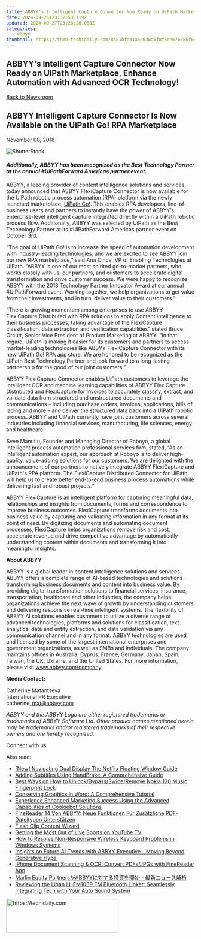 ```yaml
---
title: ABBYY's Intelligent Capture Connector Now Ready on UiPath Marketplace, Enhance Automation with Advanced OCR Technology!
date: 2024-09-21T23:37:53.119Z
updated: 2024-09-27T23:28:28.006Z
categories:
  - abbyy
thumbnail: https://thmb.techidaily.com/8581bfa31a5d038a1f8f5ee676586f0437981f1b9f6527b07717a27989fe2446.jpg
---
```


## ABBYY's Intelligent Capture Connector Now Ready on UiPath Marketplace, Enhance Automation with Advanced OCR Technology!

[Back to Newsroom](https://tools.techidaily.com/abbyy/products/)

## ABBYY Intelligent Capture Connector Is Now Available on the UiPath Go! RPA Marketplace

November 08, 2018

![ShutterStock](https://content.abbyy.com/-/media/project/abbyy/abbyy/branchtemplates/shutterstock_1272462163_1296-x-729.jpg?h=729&iar=0&w=1296)

#### _Additionally, ABBYY has been recognized as the Best Technology Partner at the annual #UiPathForward Americas partner event._

ABBYY, a leading provider of content intelligence solutions and services, today announced that ABBYY FlexiCapture Connector is now available for the UiPath robotic process automation (RPA) platform via the newly launched marketplace, [UiPath Go!](https://go.uipath.com/component/abbyy-flexicapture-connector-for-uipath-31cc20 "UiPath Go!"). This enables RPA developers, line-of-business users and partners to instantly have the power of ABBYY’s enterprise-level intelligent capture integrated directly within a UiPath robotic process flow. Additionally, ABBYY was selected by UiPath as the Best Technology Partner at its #UiPathForward Americas partner event on October 3rd.

“The goal of UiPath Go! is to increase the speed of automation development with industry-leading technologies, and we are excited to see ABBYY join our new RPA marketplace,” said Ana Cinca, VP of Enabling Technologies at UiPath. “ABBYY is one of our most spirited go-to-market partners, who works closely with us, our partners, and customers to accelerate digital transformation and drive customer success. We were happy to recognize ABBYY with the 2018 Technology Partner Innovator Award at our annual #UiPathForward event. Working together, we help organizations to get value from their investments, and in turn, deliver value to their customers.”

“There is growing momentum among enterprises to use ABBYY FlexiCapture Distributed with RPA solutions to apply Content Intelligence to their business processes, taking advantage of the FlexiCapture classification, data extraction and verification capabilities” stated Bruce Orcutt, Senior Vice President of Product Marketing at ABBYY. “In that regard, UiPath is making it easier for its customers and partners to access market-leading technologies like ABBYY FlexiCapture Connector with its new UiPath Go! RPA app store. We are honored to be recognized as the UiPath Best Technology Partner and look forward to a long-lasting partnership for the good of our joint customers.”

ABBYY FlexiCapture Connector enables UiPath customers to leverage the intelligent OCR and machine learning capabilities of ABBYY FlexiCapture Distributed and FlexiCapture for Invoices to accurately classify, extract, and validate data from structured and unstructured documents and communications – including purchase orders, invoices, applications, bills of lading and more – and deliver the structured data back into a UiPath robotic process. ABBYY and UiPath currently have joint customers across several industries including financial services, manufacturing, life sciences, energy and healthcare.

Sven Manutiu, Founder and Managing Director of Roboyo, a global intelligent process automation professional services firm, stated, “As an intelligent automation expert, our approach at Roboyo is to deliver high-quality, value-adding solutions for our customers. We are delighted with the announcement of our partners to natively integrate ABBYY FlexiCapture and UiPath's RPA platform. The FlexiCapture Distributed Connector for UiPath will help us to create better end-to-end business process automations while delivering fast and robust projects.”

ABBYY FlexiCapture is an intelligent platform for capturing meaningful data, relationships and insights from documents, forms and correspondence to improve business outcomes. FlexiCapture transforms documents into business value by capturing and validating information in any format at its point of need. By digitizing documents and automating document processes, FlexiCapture helps organizations remove risk and cost, accelerate revenue and drive competitive advantage by automatically understanding content within documents and transforming it into meaningful insights.

  
**About ABBYY**

ABBYY is a global leader in content intelligence solutions and services. ABBYY offers a complete range of AI-based technologies and solutions transforming business documents and content into business value. By providing digital transformation solutions to financial services, insurance, transportation, healthcare and other industries, the company helps organizations achieve the next wave of growth by understanding customers and delivering responsive real-time intelligent systems. The flexibility of ABBYY AI solutions enables customers to utilize a diverse range of advanced technologies, platforms and solutions for classification, text analytics, data and entity extraction, and data validation via any communication channel and in any format. ABBYY technologies are used and licensed by some of the largest international enterprises and government organizations, as well as SMBs and individuals. The company maintains offices in Australia, Cyprus, France, Germany, Japan, Spain, Taiwan, the UK, Ukraine, and the United States. For more information, please visit www.abbyy.com/company.

  
**Media Contact:**

Catherine Matantseva  
International PR Executive  
catherine\_mat@abbyy.com

  
_ABBYY and the ABBYY Logo are either registered trademarks or trademarks of ABBYY Software Ltd. Other product names mentioned herein may be trademarks and/or registered trademarks of their respective owners and are hereby recognized._

Connect with us

<ins class="adsbygoogle"
     style="display:block"
     data-ad-format="autorelaxed"
     data-ad-client="ca-pub-7571918770474297"
     data-ad-slot="1223367746"></ins>

<ins class="adsbygoogle"
     style="display:block"
     data-ad-client="ca-pub-7571918770474297"
     data-ad-slot="8358498916"
     data-ad-format="auto"
     data-full-width-responsive="true"></ins>

<span class="atpl-alsoreadstyle">Also read:</span>
<div><ul>
<li><a href="https://extra-skills.techidaily.com/new-navigating-dual-display-the-netflix-floating-window-guide/"><u>[New] Navigating Dual Display The Netflix Floating Window Guide</u></a></li>
<li><a href="https://smart-video-editing.techidaily.com/adding-subtitles-using-handbrake-a-comprehensive-guide/"><u>Adding Subtitles Using HandBrake: A Comprehensive Guide</u></a></li>
<li><a href="https://easy-unlock-android.techidaily.com/best-ways-on-how-to-unlockbypassswiperemove-nokia-130-music-fingerprint-lock-by-drfone-android/"><u>Best Ways on How to Unlock/Bypass/Swipe/Remove Nokia 130 Music Fingerprint Lock</u></a></li>
<li><a href="https://buynow-info.techidaily.com/conserving-graphics-in-word-a-comprehensive-tutorial/"><u>Conserving Graphics in Word: A Comprehensive Tutorial</u></a></li>
<li><a href="https://solve-info.techidaily.com/experience-enhanced-marketing-success-using-the-advanced-capabilities-of-cookiebot-solutions/"><u>Experience Enhanced Marketing Success Using the Advanced Capabilities of Cookiebot Solutions</u></a></li>
<li><a href="https://solve-info.techidaily.com/finereader-14-von-abbyy-neue-funktionen-fur-zusatzliche-pdf-dateitypen-unterstutzen/"><u>FineReader 14 Von ABBYY: Neue Funktionen Für Zusätzliche PDF-Dateitypen Unterstützen</u></a></li>
<li><a href="https://youtube-videos.techidaily.com/flash-clip-content-wizard/"><u>Flash Clip Content Wizard</u></a></li>
<li><a href="https://youtube-blog.techidaily.com/ng-the-most-out-of-live-sports-on-youtube-tv/"><u>Getting the Most Out of Live Sports on YouTube TV</u></a></li>
<li><a href="https://driver-error.techidaily.com/how-to-resolve-non-responsive-wireless-keyboard-problems-in-windows-systems/"><u>How to Resolve Non-Responsive Wireless Keyboard Problems in Windows Systems</u></a></li>
<li><a href="https://solve-info.techidaily.com/insights-on-future-ai-trends-with-abbyy-executive-moving-beyond-generative-hype/"><u>Insights on Future AI Trends with ABBYY Executive - Moving Beyond Generative Hype</u></a></li>
<li><a href="https://solve-info.techidaily.com/iphone-document-scanning-and-ocr-convert-pdfsjpgs-with-finereader-app/"><u>IPhone Document Scanning & OCR: Convert PDFs/JPGs with FineReader App</u></a></li>
<li><a href="https://solve-info.techidaily.com/marlin-equity-partnersabbyy/"><u>Marlin Equity PartnersがABBYYに対する投資を開始 - 最新ニュース解析</u></a></li>
<li><a href="https://buynow-info.techidaily.com/reviewing-the-lihan-lhfm1039-fm-bluetooth-linker-seamlessly-integrating-tech-with-your-auto-sound-system/"><u>Reviewing the Lihan LHFM1039 FM Bluetooth Linker: Seamlessly Integrating Tech with Your Auto Sound System</u></a></li>
</ul></div>

<!-- affiliate ads begin -->
<a href="https://25home.pxf.io/c/5597632/2148644/16836" target="_top" id="2148644">
  <img src="//a.impactradius-go.com/display-ad/16836-2148644" border="0" alt="https://techidaily.com" width="300" height="90"/>
</a>
<img height="0" width="0" src="https://25home.pxf.io/i/5597632/2148644/16836" style="position:absolute;visibility:hidden;" border="0" />
<!-- affiliate ads end -->

